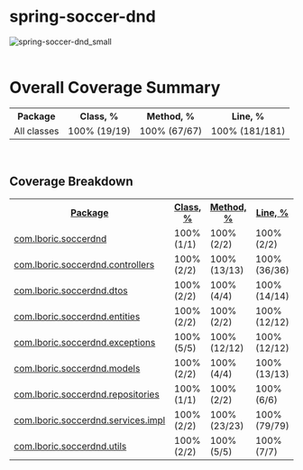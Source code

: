# spring-soccer-dnd

![spring-soccer-dnd_small](https://github.com/user-attachments/assets/da79f9a3-34b8-4096-bb98-81d48bfa8bb7)
<br/><br/>

<h1>Overall Coverage Summary </h1>
<table class="coverageStats">
  <tr>
    <th class="name">Package</th>
<th class="coverageStat 
">
  Class, %
</th>
<th class="coverageStat 
">
  Method, %
</th>
<th class="coverageStat 
">
  Line, %
</th>
  </tr>
  <tr>
    <td class="name">All classes</td>
<td class="coverageStat">
  <span class="percent">
    100%
  </span>
  <span class="absValue">
    (19/19)
  </span>
</td>
<td class="coverageStat">
  <span class="percent">
    100%
  </span>
  <span class="absValue">
    (67/67)
  </span>
</td>
<td class="coverageStat">
  <span class="percent">
    100%
  </span>
  <span class="absValue">
    (181/181)
  </span>
</td>
  </tr>
</table>

<br/>
<h2>Coverage Breakdown</h2>

<table class="coverageStats">
<tr>
  <th class="name  sortedAsc
">
<a href="https://github.com/lboric/spring-soccer-dnd/blob/main/htmlReport/index_SORT_BY_NAME_DESC.html">Package</a>  </th>
<th class="coverageStat 
">
  <a href="https://github.com/lboric/spring-soccer-dnd/blob/main/htmlReport/index_SORT_BY_CLASS.html">Class, %</a>
</th>
<th class="coverageStat 
">
  <a href="https://github.com/lboric/spring-soccer-dnd/blob/main/htmlReport/index_SORT_BY_METHOD.html">Method, %</a>
</th>
<th class="coverageStat 
">
  <a href="https://github.com/lboric/spring-soccer-dnd/blob/main/htmlReport/index_SORT_BY_LINE.html">Line, %</a>
</th>
</tr>
  <tr>
    <td class="name"><a href="https://github.com/lboric/spring-soccer-dnd/blob/main/htmlReport/ns-1/index.html">com.lboric.soccerdnd</a></td>
<td class="coverageStat">
  <span class="percent">
    100%
  </span>
  <span class="absValue">
    (1/1)
  </span>
</td>
<td class="coverageStat">
  <span class="percent">
    100%
  </span>
  <span class="absValue">
    (2/2)
  </span>
</td>
<td class="coverageStat">
  <span class="percent">
    100%
  </span>
  <span class="absValue">
    (2/2)
  </span>
</td>
  </tr>
  <tr>
    <td class="name"><a href="https://github.com/lboric/spring-soccer-dnd/blob/main/htmlReport/ns-2/index.html">com.lboric.soccerdnd.controllers</a></td>
<td class="coverageStat">
  <span class="percent">
    100%
  </span>
  <span class="absValue">
    (2/2)
  </span>
</td>
<td class="coverageStat">
  <span class="percent">
    100%
  </span>
  <span class="absValue">
    (13/13)
  </span>
</td>
<td class="coverageStat">
  <span class="percent">
    100%
  </span>
  <span class="absValue">
    (36/36)
  </span>
</td>
  </tr>
  <tr>
    <td class="name"><a href="https://github.com/lboric/spring-soccer-dnd/blob/main/htmlReport/ns-3/index.html">com.lboric.soccerdnd.dtos</a></td>
<td class="coverageStat">
  <span class="percent">
    100%
  </span>
  <span class="absValue">
    (2/2)
  </span>
</td>
<td class="coverageStat">
  <span class="percent">
    100%
  </span>
  <span class="absValue">
    (4/4)
  </span>
</td>
<td class="coverageStat">
  <span class="percent">
    100%
  </span>
  <span class="absValue">
    (14/14)
  </span>
</td>
  </tr>
  <tr>
    <td class="name"><a href="https://github.com/lboric/spring-soccer-dnd/blob/main/htmlReport/ns-4/index.html">com.lboric.soccerdnd.entities</a></td>
<td class="coverageStat">
  <span class="percent">
    100%
  </span>
  <span class="absValue">
    (2/2)
  </span>
</td>
<td class="coverageStat">
  <span class="percent">
    100%
  </span>
  <span class="absValue">
    (2/2)
  </span>
</td>
<td class="coverageStat">
  <span class="percent">
    100%
  </span>
  <span class="absValue">
    (12/12)
  </span>
</td>
  </tr>
  <tr>
    <td class="name"><a href="https://github.com/lboric/spring-soccer-dnd/blob/main/htmlReport/ns-5/index.html">com.lboric.soccerdnd.exceptions</a></td>
<td class="coverageStat">
  <span class="percent">
    100%
  </span>
  <span class="absValue">
    (5/5)
  </span>
</td>
<td class="coverageStat">
  <span class="percent">
    100%
  </span>
  <span class="absValue">
    (12/12)
  </span>
</td>
<td class="coverageStat">
  <span class="percent">
    100%
  </span>
  <span class="absValue">
    (12/12)
  </span>
</td>
  </tr>
  <tr>
    <td class="name"><a href="https://github.com/lboric/spring-soccer-dnd/blob/main/htmlReport/ns-6/index.html">com.lboric.soccerdnd.models</a></td>
<td class="coverageStat">
  <span class="percent">
    100%
  </span>
  <span class="absValue">
    (2/2)
  </span>
</td>
<td class="coverageStat">
  <span class="percent">
    100%
  </span>
  <span class="absValue">
    (4/4)
  </span>
</td>
<td class="coverageStat">
  <span class="percent">
    100%
  </span>
  <span class="absValue">
    (13/13)
  </span>
</td>
  </tr>
  <tr>
    <td class="name"><a href="https://github.com/lboric/spring-soccer-dnd/blob/main/htmlReport/ns-7/index.html">com.lboric.soccerdnd.repositories</a></td>
<td class="coverageStat">
  <span class="percent">
    100%
  </span>
  <span class="absValue">
    (1/1)
  </span>
</td>
<td class="coverageStat">
  <span class="percent">
    100%
  </span>
  <span class="absValue">
    (2/2)
  </span>
</td>
<td class="coverageStat">
  <span class="percent">
    100%
  </span>
  <span class="absValue">
    (6/6)
  </span>
</td>
  </tr>
  <tr>
    <td class="name"><a href="https://github.com/lboric/spring-soccer-dnd/blob/main/htmlReport/ns-8/index.html">com.lboric.soccerdnd.services.impl</a></td>
<td class="coverageStat">
  <span class="percent">
    100%
  </span>
  <span class="absValue">
    (2/2)
  </span>
</td>
<td class="coverageStat">
  <span class="percent">
    100%
  </span>
  <span class="absValue">
    (23/23)
  </span>
</td>
<td class="coverageStat">
  <span class="percent">
    100%
  </span>
  <span class="absValue">
    (79/79)
  </span>
</td>
  </tr>
  <tr>
    <td class="name"><a href="https://github.com/lboric/spring-soccer-dnd/blob/main/htmlReport/ns-9/index.html">com.lboric.soccerdnd.utils</a></td>
<td class="coverageStat">
  <span class="percent">
    100%
  </span>
  <span class="absValue">
    (2/2)
  </span>
</td>
<td class="coverageStat">
  <span class="percent">
    100%
  </span>
  <span class="absValue">
    (5/5)
  </span>
</td>
<td class="coverageStat">
  <span class="percent">
    100%
  </span>
  <span class="absValue">
    (7/7)
  </span>
</td>
  </tr>
</table>
</div>


